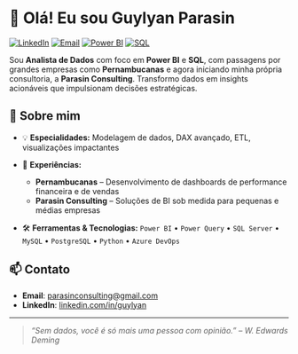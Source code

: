 # 👋 Olá! Eu sou Guylyan Parasin

[![LinkedIn](https://img.shields.io/badge/LinkedIn-Guylyan%20Parasin-blue?style=flat\&logo=linkedin)](https://www.linkedin.com/in/guylyan-parasin/)
[![Email](https://img.shields.io/badge/E-mail-guylyan.parasin%40rodoparana.com.br-red?style=flat\&logo=gmail)](mailto:parasinconsulting@gmail.com)
[![Power BI](https://img.shields.io/badge/Power%20BI-DAX%20%7C%20Modelagem%20%7C%20Relat%C3%B3rios-F2C811?style=flat\&logo=PowerBI)](#)
[![SQL](https://img.shields.io/badge/SQL-T-SQL%20%7C%20MySQL%20%7C%20PostgreSQL-4479A1?style=flat\&logo=postgresql)](#)

Sou **Analista de Dados** com foco em **Power BI** e **SQL**, com passagens por grandes empresas como **Pernambucanas** e agora iniciando minha própria consultoria, a **Parasin Consulting**. Transformo dados em insights acionáveis que impulsionam decisões estratégicas.

## 🚀 Sobre mim

* 💡 **Especialidades:** Modelagem de dados, DAX avançado, ETL, visualizações impactantes
* 🏢 **Experiências:**

  * **Pernambucanas** – Desenvolvimento de dashboards de performance financeira e de vendas
  * **Parasin Consulting** – Soluções de BI sob medida para pequenas e médias empresas
* 🛠️ **Ferramentas & Tecnologias:**
  `Power BI` • `Power Query` • `SQL Server` • `MySQL` • `PostgreSQL` • `Python` • `Azure DevOps`

## 📫 Contato

* **Email**: [parasinconsulting@gmail.com](mailto:parasinconsulting@gmail.com)
* **LinkedIn**: [linkedin.com/in/guylyan](https://www.linkedin.com/in/guylyan/)

---

> *“Sem dados, você é só mais uma pessoa com opinião.” – W. Edwards Deming*
